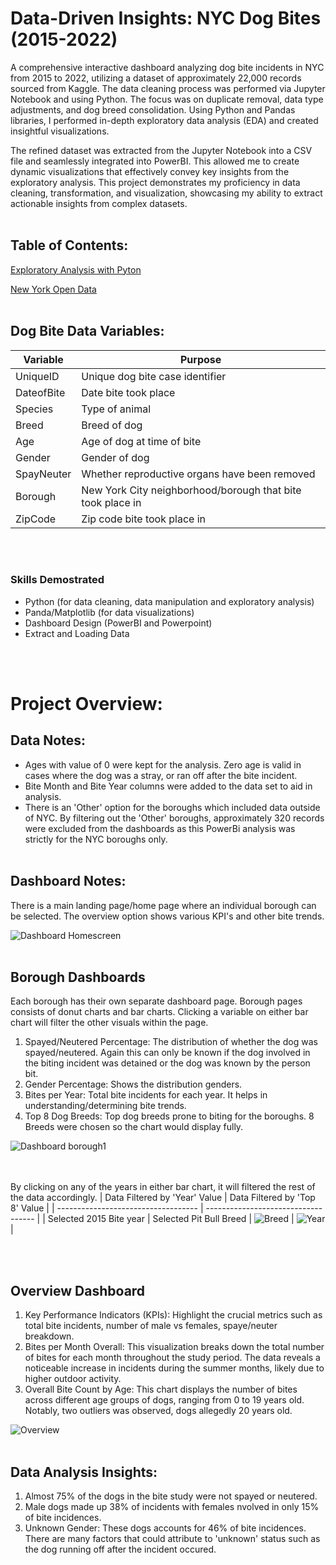 # Data-Driven Insights: NYC Dog Bites (2015-2022)  
A comprehensive interactive dashboard analyzing dog bite incidents in NYC from 2015 to 2022, utilizing a dataset of approximately 22,000 records sourced from Kaggle. The data cleaning process was performed via Jupyter Notebook and using Python. The focus was on duplicate removal, data type adjustments, and dog breed consolidation. Using Python and Pandas libraries, I performed in-depth exploratory data analysis (EDA) and created insightful visualizations.

The refined dataset was extracted from the Jupyter Notebook into a CSV file and seamlessly integrated into PowerBI. This allowed me to create dynamic visualizations that effectively convey key insights from the exploratory analysis. This project demonstrates my proficiency in data cleaning, transformation, and visualization, showcasing my ability to extract actionable insights from complex datasets.
<br></br>

## Table of Contents:
[Exploratory Analysis with Pyton](https://github.com/julyndav/Python/blob/main/DOHMH%20Dog%20Bite%20Analysis/2024_NYC_DOHMH_DA.ipynb)

[New York Open Data](https://data.cityofnewyork.us/Health/DOHMH-Dog-Bite-Data/rsgh-akpg/about_data)
<br></br>
## Dog Bite Data Variables:
| Variable |Purpose |
| --- | --- |
| UniqueID| Unique dog bite case identifier |
| DateofBite| Date bite took place |
| Species | Type of animal |
| Breed | Breed of dog |
| Age | Age of dog at time of bite |
| Gender | Gender of dog |
| SpayNeuter | Whether reproductive organs have been removed |
| Borough | New York City neighborhood/borough that bite took place in |
| ZipCode |Zip code bite took place in |

<br></br>
### Skills Demostrated
<ul>
<li>Python (for data cleaning, data manipulation and exploratory analysis)</li>
<li>Panda/Matplotlib (for data visualizations)</li>
<li>Dashboard Design (PowerBI and Powerpoint)</li>
<li>Extract and Loading Data</li>
</ul>

<br></br>
# Project Overview:
## Data Notes: 
* Ages with value of 0 were kept for the analysis. Zero age is valid in cases where the dog was a stray, or ran off after the bite incident.
* Bite Month and Bite Year columns were added to the data set to aid in analysis.
* There is an 'Other' option for the boroughs which included data outside of NYC. By filtering out the 'Other' boroughs, approximately 320 records were excluded from the dashboards as this PowerBi analysis was strictly for the NYC boroughs only. 
<br></br>

## Dashboard Notes:
There is a main landing page/home page where an individual borough can be selected. The overview option shows various KPI's and other bite trends. 

![Dashboard Homescreen](https://github.com/julyndav/PowerBI/blob/main/NYC_Dog_Bite_Analysis/Images/HomeScreen.png)
<br></br>

## Borough Dashboards
Each borough has their own separate dashboard page. Borough pages consists of donut charts and bar charts. Clicking a variable on either bar chart will filter the other visuals within the page.

1.	Spayed/Neutered Percentage: The distribution of whether the dog was spayed/neutered. Again this can only be known if the dog involved in the biting incident was detained or the dog was known by the person bit.
2.	Gender Percentage: Shows the distribution genders.
3.	Bites per Year: Total bite incidents for each year. It helps in understanding/determining bite trends.
4.	Top 8 Dog Breeds: Top dog breeds prone to biting for the boroughs. 8 Breeds were chosen so the chart would display fully.
   
![Dashboard borough1](https://github.com/julyndav/POwerBI/blob/main/NYC_Dog_Bite_Analysis/Images/BoroughScreen.png)

<br></br>
By clicking on any of the years in either bar chart, it will filtered the rest of the data accordingly. 
| Data Filtered by 'Year' Value     | Data Filtered by 'Top 8' Value     | 
| ----------------------------------- | ----------------------------------- | 
| Selected 2015 Bite year    |   Selected Pit Bull Breed         |
![Breed](https://github.com/julyndav/POwerBI/blob/main/NYC_Dog_Bite_Analysis/Images/Manhat_filrd.png) | ![Year](https://github.com/julyndav/POwerBI/blob/main/NYC_Dog_Bite_Analysis/Images/Manhat_filrd2.png) | 

<br></br>
## Overview Dashboard   

1.	Key Performance Indicators (KPIs): Highlight the crucial metrics such as total bite incidents, number of male vs females, spaye/neuter breakdown.
2.	Bites per Month Overall: This visualization breaks down the total number of bites for each month throughout the study period. The data reveals a noticeable increase in incidents during the summer months, likely due to higher outdoor activity.
3. Overall Bite Count by Age: This chart displays the number of bites across different age groups of dogs, ranging from 0 to 19 years old. Notably, two outliers was observed, dogs allegedly 20 years old.
   
![Overview](https://github.com/julyndav/POwerBI/blob/main/NYC_Dog_Bite_Analysis/Images/OverviewData2.png)
<br></br>

## Data Analysis Insights:
1. Almost 75% of the dogs in the bite study were not spayed or neutered.
2. Male dogs made up 38% of incidents with females nvolved in only 15% of bite incidences.
3. Unknown Gender: These dogs accounts for 46% of bite incidences. There are many factors that could attribute to 'unknown' status such as the dog running off after the incident occured.
   

   
